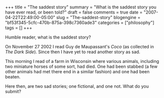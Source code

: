 +++
title = "The saddest story"
summary = "What is the saddest story you have ever read, or been told?"
draft = false
comments = true
date = "2007-04-22T22:49:00-05:00"
slug = "The-saddest-story"
blogengine = "bf53f345-5cfc-470b-875a-398c7360ade3"
categories = ["philosophy"]
tags = []
+++

<p>
Humble reader, what is the saddest story?
</p>
<!--more-->
<p>
On November 27 2002 I read Guy de Maupassant&#39;s <cite>Coco</cite> (as collected in <em>The Dark Side</em>). Since then I have yet to read another story as sad.
</p>
<p>
This morning I read of a farm in Wisconsin where various animals, including two miniature horses of some sort, had died. One had been stabbed (a few other animals had met there end in a similar fashion) and one had been beaten.
</p>
<p>
Here then, are two sad stories; one fictional, and one not. What do you submit?
</p>


